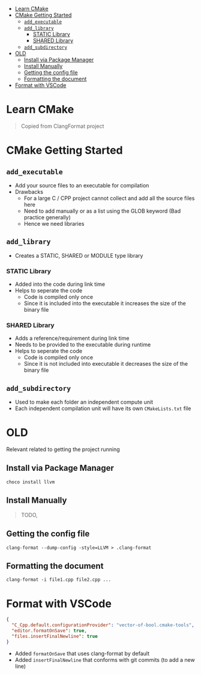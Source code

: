 - [Learn CMake](#learn-cmake)
- [CMake Getting Started](#cmake-getting-started)
  - [`add_executable`](#add_executable)
  - [`add_library`](#add_library)
    - [STATIC Library](#static-library)
    - [SHARED Library](#shared-library)
  - [`add_subdirectory`](#add_subdirectory)
- [OLD](#old)
  - [Install via Package Manager](#install-via-package-manager)
  - [Install Manually](#install-manually)
  - [Getting the config file](#getting-the-config-file)
  - [Formatting the document](#formatting-the-document)
- [Format with VSCode](#format-with-vscode)

# Learn CMake

> Copied from ClangFormat project

# CMake Getting Started

## `add_executable`

- Add your source files to an executable for compilation
- Drawbacks
  - For a large C / CPP project cannot collect and add all the source files here
  - Need to add manually or as a list using the GLOB keyword (Bad practice generally)
  - Hence we need libraries

## `add_library`

- Creates a STATIC, SHARED or MODULE type library

### STATIC Library

- Added into the code during link time
- Helps to seperate the code
  - Code is compiled only once
  - Since it is included into the executable it increases the size of the binary file

### SHARED Library

- Adds a reference/requirement during link time
- Needs to be provided to the executable during runtime
- Helps to seperate the code
  - Code is compiled only once
  - Since it is not included into executable it decreases the size of the binary file


## `add_subdirectory`

- Used to make each folder an independent compute unit
- Each independent compilation unit will have its own `CMakeLists.txt` file

# OLD

Relevant related to getting the project running

## Install via Package Manager

```
choco install llvm
```

## Install Manually

> TODO,

## Getting the config file

```
clang-format --dump-config -style=LLVM > .clang-format
```

## Formatting the document

```
clang-format -i file1.cpp file2.cpp ...
```

# Format with VSCode

```json
{
  "C_Cpp.default.configurationProvider": "vector-of-bool.cmake-tools",
  "editor.formatOnSave": true,
  "files.insertFinalNewline": true
}
```

- Added `formatOnSave` that uses clang-format by default
- Added `insertFinalNewline` that conforms with git commits (to add a new line)
